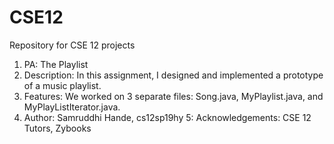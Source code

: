 # CSE12
Repository for CSE 12 projects
1. PA: The Playlist
2. Description: In this assignment, I designed and implemented a prototype of a music playlist. 
3. Features: We worked on 3 separate files: Song.java, MyPlaylist.java, and MyPlayListIterator.java.
4. Author: Samruddhi Hande, cs12sp19hy
5: Acknowledgements: CSE 12 Tutors, Zybooks
